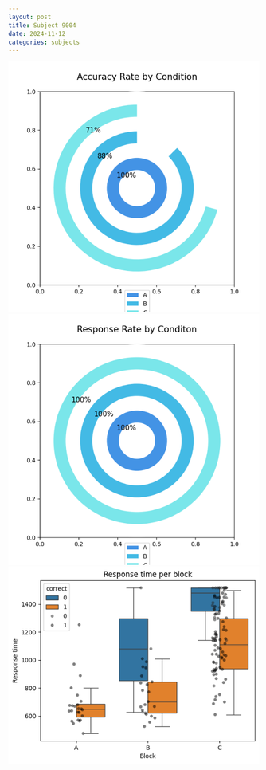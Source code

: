 ```yaml
---
layout: post
title: Subject 9004
date: 2024-11-12
categories: subjects
---
```


![](data/9004/run-15/9004_accuracy_rate.png)
![](data/9004/run-15/9004_response_rate.png)
![](data/9004/run-15/9004_rt.png)
